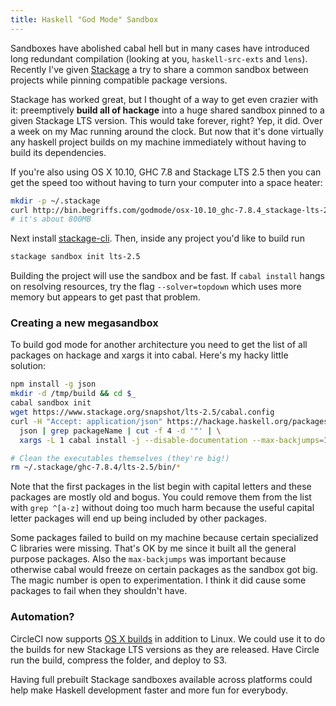 ```yaml
---
title: Haskell "God Mode" Sandbox
---
```


Sandboxes have abolished cabal hell but in many cases have introduced
long redundant compilation (looking at you, `haskell-src-exts` and
`lens`). Recently I've given [Stackage](https://www.stackage.org/)
a try to share a common sandbox between projects while pinning
compatible package versions.

Stackage has worked great, but I thought of a way to get even crazier
with it: preemptively **build all of hackage** into a huge shared
sandbox pinned to a given Stackage LTS version.  This would take
forever, right? Yep, it did. Over a week on my Mac running around
the clock. But now that it's done virtually any haskell project
builds on my machine immediately without having to build its
dependencies.

If you're also using OS X 10.10, GHC 7.8 and Stackage LTS 2.5 then
you can get the speed too without having to turn your computer into
a space heater:

```bash
mkdir -p ~/.stackage
curl http://bin.begriffs.com/godmode/osx-10.10_ghc-7.8.4_stackage-lts-2.5.tar.xz | tar xJ -C ~/.stackage
# it's about 800MB
```

Next install
[stackage-cli](https://hackage.haskell.org/package/stackage-cli).
Then, inside any project you'd like to build run

```bash
stackage sandbox init lts-2.5
```

Building the project will use the sandbox and be fast. If `cabal
install` hangs on resolving resources, try the flag `--solver=topdown`
which uses more memory but appears to get past that problem.

### Creating a new megasandbox

To build god mode for another architecture you need to get the list
of all packages on hackage and xargs it into cabal. Here's my hacky
little solution:

```bash
npm install -g json
mkdir -d /tmp/build && cd $_
cabal sandbox init
wget https://www.stackage.org/snapshot/lts-2.5/cabal.config
curl -H "Accept: application/json" https://hackage.haskell.org/packages/ | \
  json | grep packageName | cut -f 4 -d '"' | \
  xargs -L 1 cabal install -j --disable-documentation --max-backjumps=10

# Clean the executables themselves (they're big!)
rm ~/.stackage/ghc-7.8.4/lts-2.5/bin/*
```

Note that the first packages in the list begin with capital letters
and these packages are mostly old and bogus. You could remove them
from the list with `grep ^[a-z]` without doing too much harm because
the useful capital letter packages will end up being included by
other packages.

Some packages failed to build on my machine because certain specialized
C libraries were missing. That's OK by me since it built all the
general purpose packages. Also the `max-backjumps` was important
because otherwise cabal would freeze on certain packages as the
sandbox got big. The magic number is open to experimentation.  I
think it did cause some packages to fail when they shouldn't have.

### Automation?

CircleCI now supports [OS X builds](https://circleci.com/docs/ios)
in addition to Linux. We could use it to do the builds for  new
Stackage LTS versions as they are released. Have Circle run the
build, compress the folder, and deploy to S3.

Having full prebuilt Stackage sandboxes available across platforms
could help make Haskell development faster and more fun for everybody.
